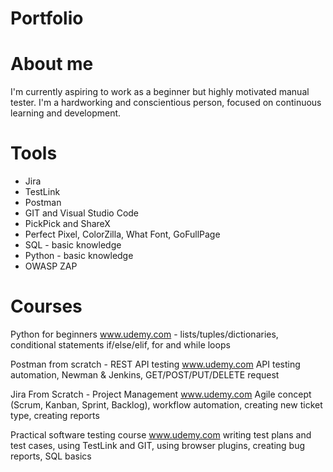# Portfolio
# About me
I'm currently aspiring to work as a beginner but highly motivated
manual tester. I'm a hardworking and conscientious person, focused on continuous
learning and development.
# Tools
- Jira
- TestLink
- Postman
- GIT and Visual Studio Code
- PickPick and ShareX
- Perfect Pixel, ColorZilla, What
Font, GoFullPage
- SQL - basic knowledge
- Python - basic knowledge
- OWASP ZAP
# Courses
Python for beginners www.udemy.com - 
lists/tuples/dictionaries, conditional statements if/else/elif, for and while loops 

Postman from scratch - REST API testing www.udemy.com 
API testing automation, Newman & Jenkins, GET/POST/PUT/DELETE request

Jira From Scratch - Project Management www.udemy.com 
Agile concept (Scrum, Kanban, Sprint, Backlog), workflow automation, creating new
ticket type, creating reports

Practical software testing course www.udemy.com 
writing test plans and test cases, using TestLink and GIT, using browser plugins,
creating bug reports, SQL basics
